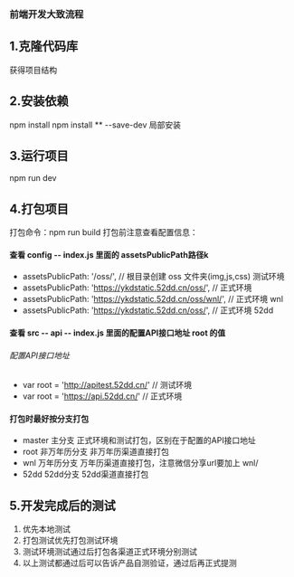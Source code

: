 ### 前端开发大致流程
## 1.克隆代码库
获得项目结构


## 2.安装依赖 
npm install 
npm install ** --save-dev  局部安装

## 3.运行项目
npm run dev 

## 4.打包项目
打包命令：npm run build
打包前注意查看配置信息：
#### 查看 config -- index.js 里面的 assetsPublicPath路径k

* assetsPublicPath: '/oss/',    // 根目录创建 oss 文件夹(img,js,css) 测试环境
* assetsPublicPath: 'https://ykdstatic.52dd.cn/oss/',   // 正式环境
* assetsPublicPath: 'https://ykdstatic.52dd.cn/oss/wnl/',   // 正式环境 wnl
* assetsPublicPath: 'https://ykdstatic.52dd.cn/oss/',   // 正式环境 52dd

#### 查看 src -- api -- index.js 里面的配置API接口地址 root 的值

###### 配置API接口地址
* var root = 'http://apitest.52dd.cn/'   // 测试环境
* var root = 'https://api.52dd.cn/'   // 正式环境


#### 打包时最好按分支打包
* master 主分支  正式环境和测试打包，区别在于配置的API接口地址
* root 非万年历分支 非万年历渠道直接打包
* wnl 万年历分支  万年历渠道直接打包，注意微信分享url要加上 wnl/
* 52dd 52dd分支  52dd渠道直接打包 


## 5.开发完成后的测试
1. 优先本地测试
2. 打包测试优先打包测试环境
3. 测试环境测试通过后打包各渠道正式环境分别测试
4. 以上测试都通过后可以告诉产品自测验证，通过后再正式提测


